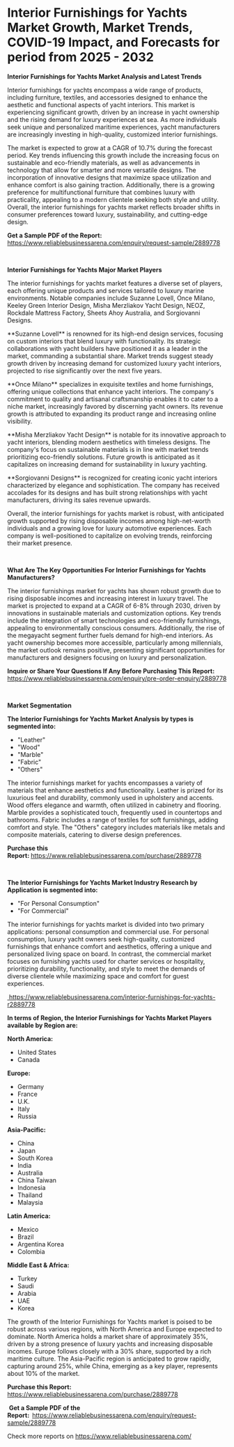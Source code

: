 <p><h1>Interior Furnishings for Yachts Market Growth, Market Trends, COVID-19 Impact, and Forecasts for period from 2025 - 2032</h1></p><p><strong>Interior Furnishings for Yachts Market Analysis and Latest Trends</strong></p>
<p><p>Interior furnishings for yachts encompass a wide range of products, including furniture, textiles, and accessories designed to enhance the aesthetic and functional aspects of yacht interiors. This market is experiencing significant growth, driven by an increase in yacht ownership and the rising demand for luxury experiences at sea. As more individuals seek unique and personalized maritime experiences, yacht manufacturers are increasingly investing in high-quality, customized interior furnishings.</p><p>The market is expected to grow at a CAGR of 10.7% during the forecast period. Key trends influencing this growth include the increasing focus on sustainable and eco-friendly materials, as well as advancements in technology that allow for smarter and more versatile designs. The incorporation of innovative designs that maximize space utilization and enhance comfort is also gaining traction. Additionally, there is a growing preference for multifunctional furniture that combines luxury with practicality, appealing to a modern clientele seeking both style and utility. Overall, the interior furnishings for yachts market reflects broader shifts in consumer preferences toward luxury, sustainability, and cutting-edge design.</p></p>
<p><strong>Get a Sample PDF of the Report:&nbsp;</strong> <a href="https://www.reliablebusinessarena.com/enquiry/request-sample/2889778?utm_campaign=2889&utm_medium=2&utm_source=Github&utm_content=ia&utm_term=14032025&utm_id=interior-furnishings-for-yachts">https://www.reliablebusinessarena.com/enquiry/request-sample/2889778</a></p>
<p>&nbsp;</p>
<p><strong>Interior Furnishings for Yachts Major Market Players</strong></p>
<p><p>The interior furnishings for yachts market features a diverse set of players, each offering unique products and services tailored to luxury marine environments. Notable companies include Suzanne Lovell, Once Milano, Keeley Green Interior Design, Misha Merzliakov Yacht Design, NEOZ, Rockdale Mattress Factory, Sheets Ahoy Australia, and Sorgiovanni Designs.</p><p>**Suzanne Lovell** is renowned for its high-end design services, focusing on custom interiors that blend luxury with functionality. Its strategic collaborations with yacht builders have positioned it as a leader in the market, commanding a substantial share. Market trends suggest steady growth driven by increasing demand for customized luxury yacht interiors, projected to rise significantly over the next five years.</p><p>**Once Milano** specializes in exquisite textiles and home furnishings, offering unique collections that enhance yacht interiors. The company's commitment to quality and artisanal craftsmanship enables it to cater to a niche market, increasingly favored by discerning yacht owners. Its revenue growth is attributed to expanding its product range and increasing online visibility.</p><p>**Misha Merzliakov Yacht Design** is notable for its innovative approach to yacht interiors, blending modern aesthetics with timeless designs. The company's focus on sustainable materials is in line with market trends prioritizing eco-friendly solutions. Future growth is anticipated as it capitalizes on increasing demand for sustainability in luxury yachting.</p><p>**Sorgiovanni Designs** is recognized for creating iconic yacht interiors characterized by elegance and sophistication. The company has received accolades for its designs and has built strong relationships with yacht manufacturers, driving its sales revenue upwards.</p><p>Overall, the interior furnishings for yachts market is robust, with anticipated growth supported by rising disposable incomes among high-net-worth individuals and a growing love for luxury automotive experiences. Each company is well-positioned to capitalize on evolving trends, reinforcing their market presence.</p></p>
<p>&nbsp;</p>
<p><strong>What Are The Key Opportunities For Interior Furnishings for Yachts Manufacturers?</strong></p>
<p><p>The interior furnishings market for yachts has shown robust growth due to rising disposable incomes and increasing interest in luxury travel. The market is projected to expand at a CAGR of 6-8% through 2030, driven by innovations in sustainable materials and customization options. Key trends include the integration of smart technologies and eco-friendly furnishings, appealing to environmentally conscious consumers. Additionally, the rise of the megayacht segment further fuels demand for high-end interiors. As yacht ownership becomes more accessible, particularly among millennials, the market outlook remains positive, presenting significant opportunities for manufacturers and designers focusing on luxury and personalization.</p></p>
<p><strong>Inquire or Share Your Questions If Any Before Purchasing This Report:</strong> <a href="https://www.reliablebusinessarena.com/enquiry/pre-order-enquiry/2889778?utm_campaign=2889&utm_medium=2&utm_source=Github&utm_content=ia&utm_term=14032025&utm_id=interior-furnishings-for-yachts">https://www.reliablebusinessarena.com/enquiry/pre-order-enquiry/2889778</a></p>
<p>&nbsp;</p>
<p><strong>Market Segmentation</strong></p>
<p><strong>The Interior Furnishings for Yachts Market Analysis by types is segmented into:</strong></p>
<p><ul><li>"Leather"</li><li>"Wood"</li><li>"Marble"</li><li>"Fabric"</li><li>"Others"</li></ul></p>
<p><p>The interior furnishings market for yachts encompasses a variety of materials that enhance aesthetics and functionality. Leather is prized for its luxurious feel and durability, commonly used in upholstery and accents. Wood offers elegance and warmth, often utilized in cabinetry and flooring. Marble provides a sophisticated touch, frequently used in countertops and bathrooms. Fabric includes a range of textiles for soft furnishings, adding comfort and style. The "Others" category includes materials like metals and composite materials, catering to diverse design preferences.</p></p>
<p><strong>Purchase this Report:&nbsp;</strong><a href="https://www.reliablebusinessarena.com/purchase/2889778?utm_campaign=2889&utm_medium=2&utm_source=Github&utm_content=ia&utm_term=14032025&utm_id=interior-furnishings-for-yachts">https://www.reliablebusinessarena.com/purchase/2889778</a></p>
<p>&nbsp;</p>
<p><strong>The Interior Furnishings for Yachts Market Industry Research by Application is segmented into:</strong></p>
<p><ul><li>"For Personal Consumption"</li><li>"For Commercial"</li></ul></p>
<p><p>The interior furnishings for yachts market is divided into two primary applications: personal consumption and commercial use. For personal consumption, luxury yacht owners seek high-quality, customized furnishings that enhance comfort and aesthetics, offering a unique and personalized living space on board. In contrast, the commercial market focuses on furnishing yachts used for charter services or hospitality, prioritizing durability, functionality, and style to meet the demands of diverse clientele while maximizing space and comfort for guest experiences.</p></p>
<p><a href="https://www.reliablebusinessarena.com/interior-furnishings-for-yachts-r2889778?utm_campaign=2889&utm_medium=2&utm_source=Github&utm_content=ia&utm_term=14032025&utm_id=interior-furnishings-for-yachts">&nbsp;https://www.reliablebusinessarena.com/interior-furnishings-for-yachts-r2889778</a></p>
<p><strong>In terms of Region, the Interior Furnishings for Yachts Market Players available by Region are:</strong></p>
<p>
    <p> <strong> North America: </strong>
        <ul>
            <li>United States</li>
            <li>Canada</li>
        </ul>
        </p> 
    <p> <strong> Europe: </strong>
        <ul>
            <li>Germany</li>
            <li>France</li>
            <li>U.K.</li>
            <li>Italy</li>
            <li>Russia</li>
        </ul>
        </p> 
    <p> <strong> Asia-Pacific: </strong>
        <ul>
            <li>China</li>
            <li>Japan</li>
            <li>South Korea</li>
            <li>India</li>
            <li>Australia</li>
            <li>China Taiwan</li>
            <li>Indonesia</li>
            <li>Thailand</li>
            <li>Malaysia</li>
        </ul>
        </p> 
    <p> <strong> Latin America: </strong>
        <ul>
            <li>Mexico</li>
            <li>Brazil</li>
            <li>Argentina Korea</li>
            <li>Colombia</li>
        </ul>
        </p> 
    <p> <strong> Middle East & Africa: </strong>
        <ul>
            <li>Turkey</li>
            <li>Saudi</li>
            <li>Arabia</li>
            <li>UAE</li>
            <li>Korea</li>
        </ul>
    </p>
    </p>
<p><p>The growth of the Interior Furnishings for Yachts market is poised to be robust across various regions, with North America and Europe expected to dominate. North America holds a market share of approximately 35%, driven by a strong presence of luxury yachts and increasing disposable incomes. Europe follows closely with a 30% share, supported by a rich maritime culture. The Asia-Pacific region is anticipated to grow rapidly, capturing around 25%, while China, emerging as a key player, represents about 10% of the market.</p></p>
<p><strong>Purchase this Report: </strong><a href="https://www.reliablebusinessarena.com/purchase/2889778?utm_campaign=2889&utm_medium=2&utm_source=Github&utm_content=ia&utm_term=14032025&utm_id=interior-furnishings-for-yachts">https://www.reliablebusinessarena.com/purchase/2889778</a></p>
<p>&nbsp;<strong>Get a Sample PDF of the Report:&nbsp;&nbsp;</strong><a href="https://www.reliablebusinessarena.com/enquiry/request-sample/2889778?utm_campaign=2889&utm_medium=2&utm_source=Github&utm_content=ia&utm_term=14032025&utm_id=interior-furnishings-for-yachts">https://www.reliablebusinessarena.com/enquiry/request-sample/2889778</a></p>
<p><strong></strong></p>
<p>Check more reports on <a href="https://www.reliablebusinessarena.com/?utm_campaign=2889&utm_medium=2&utm_source=Github&utm_content=ia&utm_term=14032025&utm_id=interior-furnishings-for-yachts">https://www.reliablebusinessarena.com/</a></p>